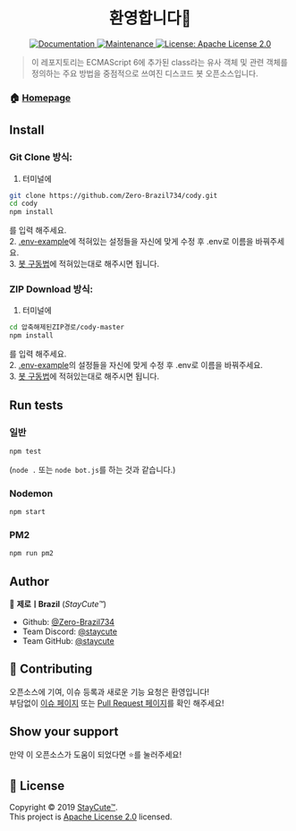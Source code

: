 <h1 align="center">환영합니다👋</h1>
<p align="center">
  <a href="https://github.com/Zero-Brazil734/cody#readme" target="_blank">
    <img alt="Documentation" src="https://img.shields.io/badge/documentation-yes-brightgreen.svg" />
  </a>
  <a href="https://github.com/Zero-Brazil734/cody/graphs/commit-activity" target="_blank">
    <img alt="Maintenance" src="https://img.shields.io/badge/Maintained%3F-yes-green.svg" />
  </a>
  <a href="https://github.com/Zero-Brazil734/cody/blob/master/LICENSE" target="_blank">
    <img alt="License: Apache License 2.0" src="https://img.shields.io/github/license/Zero-Brazil734/cody" />
  </a>
</p>

> 이 레포지토리는 ECMAScript 6에 추가된 class라는 유사 객체 및 관련 객체를 정의하는 주요 방법을 중점적으로 쓰여진 디스코드 봇 오픈소스입니다.

### 🏠 [Homepage](https://github.com/Zero-Brazil734/cody#readme)

## Install

### Git Clone 방식:

1. 터미널에 
```sh
git clone https://github.com/Zero-Brazil734/cody.git
cd cody
npm install
```
를 입력 해주세요.<br />
2. [.env-example](./src/configs/.env.example)에 적혀있는 설정들을 자신에 맞게 수정 후 .env로 이름을 바꿔주세요.<br />
3. [봇 구동법](https://github.com/Zero-Brazil734/cody#run-tests)에 적혀있는대로 해주시면 됩니다.

### ZIP Download 방식:

1. 터미널에 
```sh
cd 압축해제된ZIP경로/cody-master
npm install
``` 
를 입력 해주세요.<br />
2. [.env-example](./src/configs/.env.example)의 설정들을 자신에 맞게 수정 후 .env로 이름을 바꿔주세요. <br />
3. [봇 구동법](https://github.com/Zero-Brazil734/cody#run-tests)에 적혀있는대로 해주시면 됩니다.

## Run tests

### 일반

```sh
npm test
```
(`node .` 또는 `node bot.js`를 하는 것과 같습니다.)

### Nodemon

```sh
npm start
```

### PM2

```sh
npm run pm2
```

## Author

👤 **제로ㅣBrazil** (*StayCute™*)

* Github: [@Zero-Brazil734](https://github.com/Zero-Brazil734)
* Team Discord: [@staycute](https://discord.gg/2UxaNp8)
* Team GitHub: [@staycute](https://github.com/staycute)

## 🤝 Contributing

오픈소스에 기여, 이슈 등록과 새로운 기능 요청은 환영입니다!<br /> 부담없이 [이슈 페이지](https://github.com/Zero-Brazil734/cody/issues) 또는 [Pull Request 페이지](https://github.com/Zero-Brazil734/cody/pulls)를 확인 해주세요!

## Show your support

만약 이 오픈소스가 도움이 되었다면 ⭐️를 눌러주세요!

## 📝 License

Copyright © 2019 [StayCute™](https://discord.gg/u8AYWkH).<br />
This project is [Apache License 2.0](https://github.com/Zero-Brazil734/cody/blob/master/LICENSE) licensed.
